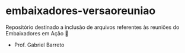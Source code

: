 # embaixadores-versaoreuniao

Repositório destinado a inclusão de arquivos referentes às reuniões do Embaixadores em Ação 🚀

- Prof. Gabriel Barreto
